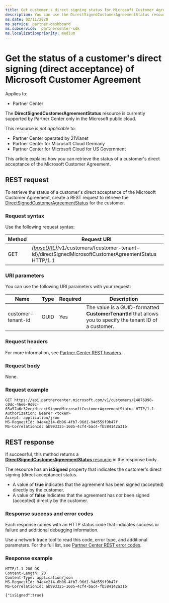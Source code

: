 ```yaml
---
title: Get customer's direct signing status for Microsoft Customer Agreement.
description: You can use the DirectSignedCustomerAgreementStatus resource to get the status of a customer's direct signing (direct acceptance) of the Microsoft Customer Agreement. 
ms.date: 02/11/2020
ms.service: partner-dashboard
ms.subservice:  partnercenter-sdk
ms.localizationpriority: medium
---
```


# Get the status of a customer's direct signing (direct acceptance) of Microsoft Customer Agreement

Applies to:

- Partner Center

The **DirectSignedCustomerAgreementStatus** resource is currently supported by Partner Center only in the Microsoft public cloud.

This resource is *not applicable* to:

- Partner Center operated by 21Vianet
- Partner Center for Microsoft Cloud Germany
- Partner Center for Microsoft Cloud for US Government

This article explains how you can retrieve the status of a customer's direct acceptance of the Microsoft Customer Agreement.

## REST request

To retrieve the status of a customer's direct acceptance of the Microsoft Customer Agreement,
create a REST request to retrieve the [DirectSignedCustomerAgreementStatus](./customer-agreement-direct-sign-status-resource.md) for the customer. 

### Request syntax

Use the following request syntax:

| Method | Request URI                                                                                      |
|--------|--------------------------------------------------------------------------------------------------|
| GET    | [*\{baseURL\}*](partner-center-rest-urls.md)/v1/customers/{customer-tenant-id}/directSignedMicrosoftCustomerAgreementStatus HTTP/1.1 |

### URI parameters

You can use the following URI parameters with your request:

| Name             | Type | Required | Description                                                                               |
|------------------|------|----------|-------------------------------------------------------------------------------------------|
| customer-tenant-id | GUID | Yes | The value is a GUID-formatted **CustomerTenantId** that allows you to specify the tenant ID of a customer. |

### Request headers

For more information, see [Partner Center REST headers](headers.md).

### Request body

None.

### Request example

```http
GET https://api.partnercenter.microsoft.com/v1/customers/14876998-c0dc-46e6-9d0c-65a57a6c32ec/directSignedMicrosoftCustomerAgreementStatus HTTP/1.1
Authorization: Bearer <token> 
Accept: application/json
MS-RequestId: 94e4e214-6b06-4fb7-96d1-94d559f9b47f
MS-CorrelationId: ab993325-1605-4cf4-bac4-fb584142a31b
```

## REST response

If successful, this method returns a [**DirectSignedCustomerAgreementStatus** resource](./customer-agreement-direct-sign-status-resource.md) in the response body.

The resource has an **isSigned** property that indicates the customer's direct signing (direct acceptance) status. 

- A value of **true** indicates that the agreement has been signed (accepted) directly by the customer.
- A value of **false** indicates that the agreement has *not* been signed (accepted) directly by the customer.

### Response success and error codes

Each response comes with an HTTP status code that indicates success or failure and additional debugging information. 

Use a network trace tool to read this code, error type, and additional parameters. For the full list, see [Partner Center REST error codes](error-codes.md).

### Response example

```http
HTTP/1.1 200 OK
Content-Length: 20
Content-Type: application/json
MS-RequestId: 94e4e214-6b06-4fb7-96d1-94d559f9b47f
MS-CorrelationId: ab993325-1605-4cf4-bac4-fb584142a31b

{"isSigned":true}
```